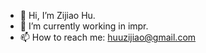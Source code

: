 - 👋 Hi, I’m Zijiao Hu.
- 🌱 I’m currently working in impr.
- 📫 How to reach me: huuzijiao@gmail.com

<!---
Huzijiao/Huzijiao is a ✨ special ✨ repository because its `README.md` (this file) appears on your GitHub profile.
You can click the Preview link to take a look at your changes.
--->

